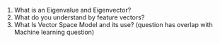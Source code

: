 1. What is an Eigenvalue and Eigenvector?
2. What do you understand by feature vectors?
3. What Is Vector Space Model and its use? (question has overlap with Machine learning question)
